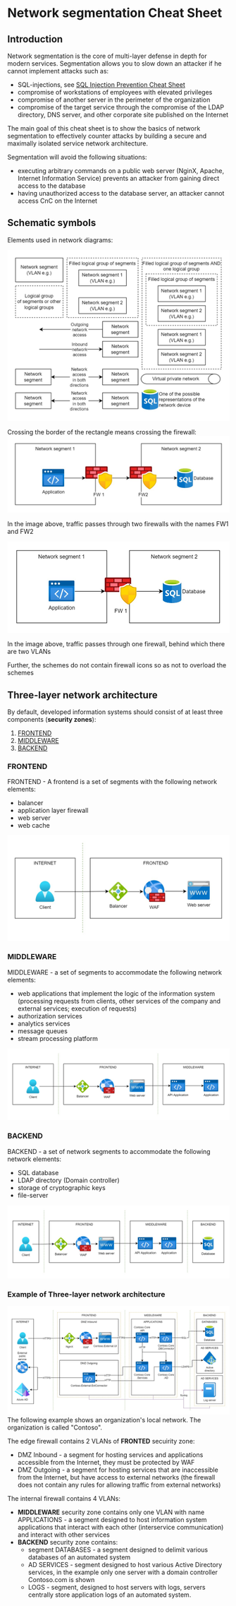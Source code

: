 # Network segmentation Cheat Sheet

## Introduction

Network segmentation is the core of multi-layer defense in depth for modern services. Segmentation allows you to slow down an attacker if he cannot implement attacks such as:
 - SQL-injections, see [SQL Injection Prevention Cheat Sheet](https://github.com/OWASP/CheatSheetSeries/blob/master/cheatsheets/SQL_Injection_Prevention_Cheat_Sheet.md)
 - compromise of workstations of employees with elevated privileges
 - compromise of another server in the perimeter of the organization
 - compromise of the target service through the compromise of the LDAP directory, DNS server, and other corporate site published on the Internet

The main goal of this cheat sheet is to show the basics of network segmentation to effectively counter attacks by building a secure and maximally isolated service network architecture.

Segmentation will avoid the following situations:
- executing arbitrary commands on a public web server (NginX, Apache, Internet Information Service) prevents an attacker from gaining direct access to the database
- having unauthorized access to the database server, an attacker cannot access CnC on the Internet

## Schematic symbols

Elements used in network diagrams:

![Schematic symbols](https://github.com/sergiomarotco/OWASP_Draft/blob/main/Assets/Network_Segmentation_Cheat_Sheet_Schematic_symbols.jpg)

Crossing the border of the rectangle means crossing the firewall:
![Traffic passes through two firewalls](https://github.com/sergiomarotco/OWASP_Draft/blob/main/Assets/Network_Segmentation_Cheat_Sheet_firewall_1.jpg)

In the image above, traffic passes through two firewalls with the names FW1 and FW2

![Traffic passes through one firewall](https://github.com/sergiomarotco/OWASP_Draft/blob/main/Assets/Network_Segmentation_Cheat_Sheet_firewall_2.jpg)

In the image above, traffic passes through one firewall, behind which there are two VLANs

Further, the schemes do not contain firewall icons so as not to overload the schemes

## Three-layer network architecture
By default, developed information systems should consist of at least three components (**security zones**):
1. [FRONTEND](https://github.com/sergiomarotco/OWASP_Draft/blob/main/Network_Segmentation_Cheat_Sheet.md#FRONTEND)
2. [MIDDLEWARE](https://github.com/sergiomarotco/OWASP_Draft/blob/main/Network_Segmentation_Cheat_Sheet.md#MIDDLEWARE)
3. [BACKEND](https://github.com/sergiomarotco/OWASP_Draft/blob/main/Network_Segmentation_Cheat_Sheet.md#BACKEND)

### FRONTEND
FRONTEND - A frontend is a set of segments with the following network elements:
- balancer
- application layer firewall
- web server
- web cache

![FRONTEND](https://github.com/sergiomarotco/OWASP_Draft/blob/main/Assets/Network_Segmentation_Cheat_Sheet_FRONTEND.jpg)

### MIDDLEWARE
MIDDLEWARE - a set of segments to accommodate the following network elements:
- web applications that implement the logic of the information system (processing requests from clients, other services of the company and external services; execution of requests)
- authorization services
- analytics services
- message queues
- stream processing platform

![MIDDLEWARE](https://github.com/sergiomarotco/OWASP_Draft/blob/main/Assets/Network_Segmentation_Cheat_Sheet_MIDDLEWARE.jpg)

### BACKEND
BACKEND - a set of network segments to accommodate the following network elements:
- SQL database
- LDAP directory (Domain controller)
- storage of cryptographic keys
- file-server

![BACKEND](https://github.com/sergiomarotco/OWASP_Draft/blob/main/Assets/Network_Segmentation_Cheat_Sheet_BACKEND.jpg)

### Example of Three-layer network architecture
![BACKEND](https://github.com/sergiomarotco/OWASP_Draft/blob/main/Assets/Network_Segmentation_Cheat_Sheet_TIER_Example.jpg)
The following example shows an organization's local network. The organization is called "Сontoso".

The edge firewall contains 2 VLANs of **FRONTED** secuirity zone:
- DMZ Inbound - a segment for hosting services and applications accessible from the Internet, they must be protected by WAF
- DMZ Outgoing - a segment for hosting services that are inaccessible from the Internet, but have access to external networks (the firewall does not contain any rules for allowing traffic from external networks)

The internal firewall contains 4 VLANs:
- **MIDDLEWARE** security zone contains only one VLAN with name APPLICATIONS - a segment designed to host information system applications that interact with each other (interservice communication) and interact with other services
- **BACKEND** security zone contains:
   - segment DATABASES - a segment designed to delimit various databases of an automated system
   - AD SERVICES - segment designed to host various Active Directory services, in the example only one server with a domain controller Contoso.com is shown
   - LOGS - segment, designed to host servers with logs, servers centrally store application logs of an automated system.
